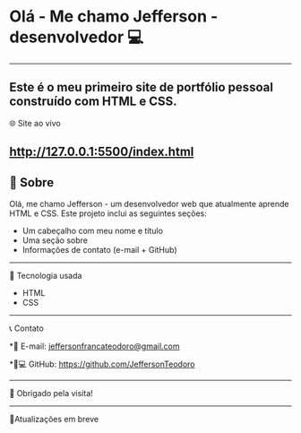 # Olá - Me chamo Jefferson - desenvolvedor 💻
--------------------------------------------------
Este é o meu primeiro site de portfólio pessoal construído com HTML e CSS.
--------------

🌐 Site ao vivo

http://127.0.0.1:5500/index.html
------------------------

📖 Sobre
------------

Olá, me chamo Jefferson - um desenvolvedor web que atualmente aprende HTML e CSS.
Este projeto inclui as seguintes seções:

* Um cabeçalho com meu nome e título
* Uma seção sobre
* Informações de contato (e-mail + GitHub)

-------------------------------------------
🔧 Tecnologia usada

* HTML
* CSS
--------------------------
📞 Contato

*📧 E-mail: jeffersonfrancateodoro@gmail.com

*🧑💻 GitHub: https://github.com/JeffersonTeodoro

------------------------
🙏 Obrigado pela visita!

------------------

🔋Atualizações em breve 



